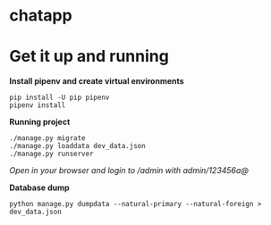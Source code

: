 # chatapp


# Get it up and running
**Install pipenv and create virtual environments**
```
pip install -U pip pipenv
pipenv install
```


**Running project**
```
./manage.py migrate
./manage.py loaddata dev_data.json
./manage.py runserver
```
*Open in your browser and login to /admin with admin/123456a@*

**Database dump**

```
python manage.py dumpdata --natural-primary --natural-foreign > dev_data.json
```